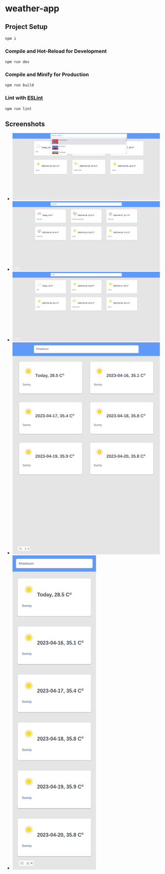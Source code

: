 # weather-app


## Project Setup

```sh
npm i
```

### Compile and Hot-Reload for Development

```sh
npm run dev
```

### Compile and Minify for Production

```sh
npm run build
```

### Lint with [ESLint](https://eslint.org/)

```sh
npm run lint
```

## Screenshots
- ![example 3](./examples/ex-3.png)
- ![example 1](./examples/example-1.png)
- ![example 2](./examples/example-2.png)
- ![example 4](./examples/ex-4.png?x=1)
- ![example 5](./examples/ex-5.png?x=2)